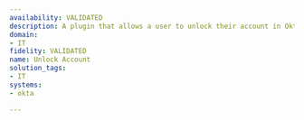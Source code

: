 ```yaml
---
availability: VALIDATED
description: A plugin that allows a user to unlock their account in Okta.
domain:
- IT
fidelity: VALIDATED
name: Unlock Account
solution_tags:
- IT
systems:
- okta

---
```

